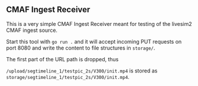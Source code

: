 ## CMAF Ingest Receiver

This is a very simple CMAF Ingest Receiver meant for testing of the
livesim2 CMAF ingest source.

Start this tool with `go run .` and it will accept incoming
PUT requests on port 8080 and write the content to file structures
in `storage/`.

The first part of the URL path is dropped, thus

`/upload/segtimeline_1/testpic_2s/V300/init.mp4` is stored as
`storage/segtimeline_1/testpic_2s/V300/init.mp4`.
